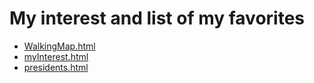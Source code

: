 # My interest and list of my favorites

* [WalkingMap.html](WalkingMap.html)
* [myInterest.html](myInterest.html)
* [presidents.html](presidents.html)
